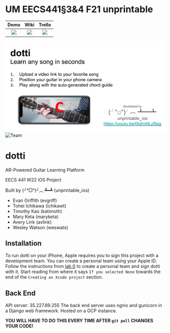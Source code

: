 # UM EECS441§3&4 F21 unprintable

| Demo  |  Wiki |  Trello  |
|:-----:|:-----:|:--------:|
|[<img src="https://eecs441.eecs.umich.edu/img/admin/video.png">][demo_page]|[<img src="https://eecs441.eecs.umich.edu/img/admin/wiki.png">][wiki_page]|[<img src="https://eecs441.eecs.umich.edu/img/admin/trello.png">][process_page]|

![Elevator Pitch](https://github.com/katimoth/unprintable/blob/master/images/elevator_pitch.jpg) <!-- MUST be placed in user-images.githubusercontent.com -->
![Team](/assets/team.png)

[demo_page]: https://www.youtube.com/watch?v=MNDCpeQAoDA&ab_channel=ToheiIchikawa
[wiki_page]: https://github.com/katimoth/unprintable/wiki
[process_page]: https://trello.com/b/d3GNu9WP/unprintable
# dotti
AR-Powered Guitar Learning Platform

EECS 441 W22 iOS Project

Built by (╯°□°)╯︵ ┻━┻ (unprintable_ios)
- Evan Griffith (evgriff)
- Tohei Ichikawa (ichikawt)
- Timothy Kao (katimoth)
- Mary Keta (maryketa)
- Avery Link (avlink)
- Wesley Watson (weswats)

## Installation
To run dotti on your iPhone, Apple requires you to sign this project with a development team. You can create a personal team using your Apple ID. Follow the instructions from [lab 0](https://eecs441.eecs.umich.edu/asns/lab0-swiftChatter#creating-an-xcode-project) to create a personal team and sign dotti with it. Start reading from where it says `If you selected None` towards the end of the `Creating an Xcode project` section.

## Back End
API server: 35.227.89.255
The back end server uses ngnix and gunicorn in a Django web framework. Hosted on a GCP instance.

**YOU WILL HAVE TO DO THIS EVERY TIME AFTER `git pull` CHANGES YOUR CODE!**
